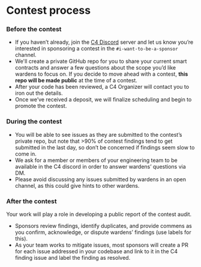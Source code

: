# Contest process

### Before the contest

* If you haven’t already, join the [C4 Discord](https://discord.gg/YgBwyreF9B) server and let us know you’re interested in sponsoring a contest in the `#i-want-to-be-a-sponsor` channel.
* We'll create a private GitHub repo for you to share your current smart contracts and answer a few questions about the scope you’d like wardens to focus on. If you decide to move ahead with a contest, **this repo will be made public** at the time of a contest.
* After your code has been reviewed, a C4 Organizer will contact you to iron out the details.
* Once we’ve received a deposit, we will finalize scheduling and begin to promote the contest.

### During the contest

* You will be able to see issues as they are submitted to the contest’s private repo, but note that >90% of contest findings tend to get submitted in the last day, so don’t be concerned if findings seem slow to come in.
* We ask for a member or members of your engineering team to be available in the C4 discord in order to answer wardens’ questions via DM.
* Please avoid discussing any issues submitted by wardens in an open channel, as this could give hints to other wardens.

### After the contest

Your work will play a role in developing a public report of the contest audit.

* Sponsors review findings, identify duplicates, and provide commens as you confirm, acknowledge, or dispute wardens’ findings (use labels for this).
* As your team works to mitigate issues, most sponsors will create a PR for each issue addressed in your codebase and link to it in the C4 finding issue and label the finding as resolved.
